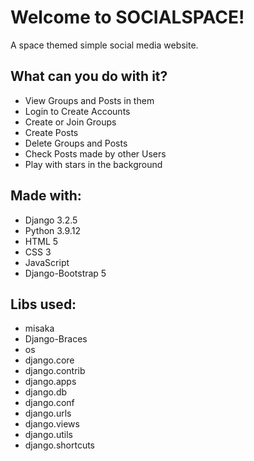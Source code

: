 # Welcome to SOCIALSPACE!
A space themed simple social media website.

## What can you do with it?
* View Groups and Posts in them
* Login to Create Accounts
* Create or Join Groups
* Create Posts
* Delete Groups and Posts
* Check Posts made by other Users
* Play with stars in the background

## Made with:
* Django 3.2.5
* Python 3.9.12
* HTML 5
* CSS 3
* JavaScript
* Django-Bootstrap 5

## Libs used:
* misaka
* Django-Braces
* os
* django.core
* django.contrib
* django.apps
* django.db
* django.conf
* django.urls
* django.views
* django.utils
* django.shortcuts
